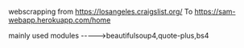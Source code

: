 webscrapping from https://losangeles.craigslist.org/  To https://sam-webapp.herokuapp.com/home

mainly used modules
----->beautifulsoup4,quote-plus,bs4

